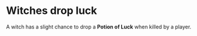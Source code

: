 # Witches drop luck

A witch has a slight chance to drop a **Potion of Luck** when killed by a player.